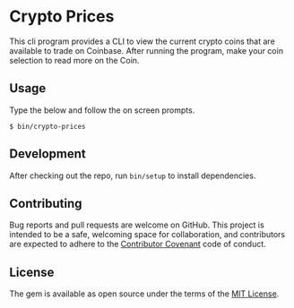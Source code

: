 # Crypto Prices

This cli program provides a CLI to view the current crypto coins that are available to trade on Coinbase.  After running the program, make your coin selection to read more on the Coin.

## Usage

Type the below and follow the on screen prompts.

    $ bin/crypto-prices

## Development

After checking out the repo, run `bin/setup` to install dependencies.

## Contributing

Bug reports and pull requests are welcome on GitHub. This project is intended to be a safe, welcoming space for collaboration, and contributors are expected to adhere to the [Contributor Covenant](CODE_OF_CONDUCT.md) code of conduct.


## License

The gem is available as open source under the terms of the [MIT License](http://opensource.org/licenses/MIT).
